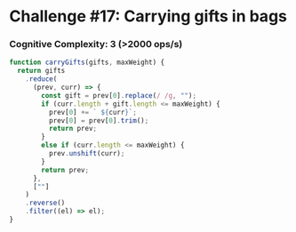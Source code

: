 # Challenge #17: Carrying gifts in bags

### Cognitive Complexity: 3 (>2000 ops/s)

```js
function carryGifts(gifts, maxWeight) {
  return gifts
    .reduce(
      (prev, curr) => {
        const gift = prev[0].replace(/ /g, "");
        if (curr.length + gift.length <= maxWeight) {
          prev[0] += ` ${curr}`;
          prev[0] = prev[0].trim();
          return prev;
        }
        else if (curr.length <= maxWeight) {
          prev.unshift(curr);
        }
        return prev;
      },
      [""]
    )
    .reverse()
    .filter((el) => el);
}
```
